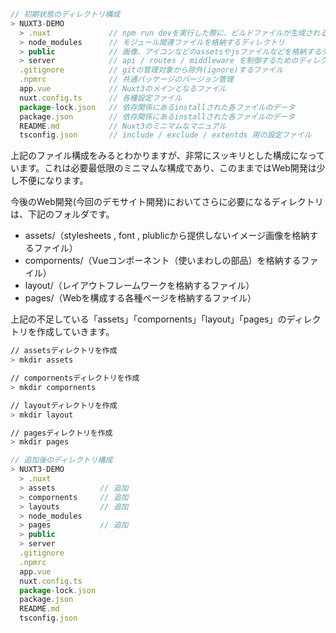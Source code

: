 ```ts [directory]
// 初期状態のディレクトリ構成
> NUXT3-DEMO
  > .nuxt             // npm run devを実行した際に、ビルドファイルが生成されるディレクトリ
  > node_modules      // モジュール関連ファイルを格納するディレクトリ
  > public            // 画像、アイコンなどのassetsやjsファイルなどを格納するディレクトリ
  > server            // api / routes / middleware を制御するためのディレクトリ
  .gitignore          // gitの管理対象から除外(ignore)するファイル
  .npmrc              // 共通パッケージのバージョン管理
  app.vue             // Nuxt3のメインとなるファイル
  nuxt.config.ts      // 各種設定ファイル
  package-lock.json   // 依存関係にあるinstallされた各ファイルのデータ
  package.json        // 依存関係にあるinstallされた各ファイルのデータ
  README.md           // Nuxt3のミニマムなマニュアル
  tsconfig.json       // include / exclude / extentds 用の設定ファイル
```

上記のファイル構成をみるとわかりますが、非常にスッキリとした構成になっています。これは必要最低限のミニマムな構成であり、このままではWeb開発は少し不便になります。

今後のWeb開発(今回のデモサイト開発)においてさらに必要になるディレクトリは、下記のフォルダです。

<ul class="list-decimal ml-12 my-6">
<li class="my-2"><span class="word-highlight text-sm">assets/</span>（stylesheets , font , plublicから提供しないイメージ画像を格納するファイル）</li>
<li class="my-2"><span class="word-highlight text-sm">compornents/</span>（Vueコンポーネント（使いまわしの部品）を格納するファイル）</li>
<li class="my-2"><span class="word-highlight text-sm">layout/</span>（レイアウトフレームワークを格納するファイル）</li>
<li class="my-2"><span class="word-highlight text-sm">pages/</span>（Webを構成する各種ページを格納するファイル）</li>
</ul>

上記の不足している「assets」「compornents」「layout」「pages」のディレクトリを作成していきます。

```bash []
// assetsディレクトリを作成
> mkdir assets

// compornentsディレクトリを作成
> mkdir compornents

// layoutディレクトリを作成
> mkdir layout

// pagesディレクトリを作成
> mkdir pages
```

```ts [directory]
// 追加後のディレクトリ構成
> NUXT3-DEMO
  > .nuxt
  > assets          // 追加
  > compornents     // 追加
  > layouts         // 追加
  > node_modules
  > pages           // 追加
  > public
  > server
  .gitignore
  .npmrc
  app.vue
  nuxt.config.ts
  package-lock.json
  package.json
  README.md
  tsconfig.json
```

